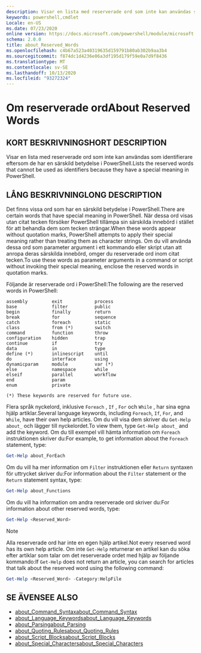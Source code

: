 ```yaml
---
description: Visar en lista med reserverade ord som inte kan användas som identifierare eftersom de har en särskild betydelse i PowerShell.
keywords: powershell,cmdlet
Locale: en-US
ms.date: 07/23/2020
online version: https://docs.microsoft.com/powershell/module/microsoft.powershell.core/about/about_reserved_words?view=powershell-7&WT.mc_id=ps-gethelp
schema: 2.0.0
title: about_Reserved_Words
ms.openlocfilehash: c4b67a523a40319635d159791b80ab302b9aa3b4
ms.sourcegitcommit: f874dc1d4236e06a3df195d179f59e0a7d9f8436
ms.translationtype: MT
ms.contentlocale: sv-SE
ms.lasthandoff: 10/13/2020
ms.locfileid: "93272324"
---
```

# <a name="about-reserved-words"></a><span data-ttu-id="9cff8-104">Om reserverade ord</span><span class="sxs-lookup"><span data-stu-id="9cff8-104">About Reserved Words</span></span>

## <a name="short-description"></a><span data-ttu-id="9cff8-105">KORT BESKRIVNING</span><span class="sxs-lookup"><span data-stu-id="9cff8-105">SHORT DESCRIPTION</span></span>
<span data-ttu-id="9cff8-106">Visar en lista med reserverade ord som inte kan användas som identifierare eftersom de har en särskild betydelse i PowerShell.</span><span class="sxs-lookup"><span data-stu-id="9cff8-106">Lists the reserved words that cannot be used as identifiers because they have a special meaning in PowerShell.</span></span>

## <a name="long-description"></a><span data-ttu-id="9cff8-107">LÅNG BESKRIVNING</span><span class="sxs-lookup"><span data-stu-id="9cff8-107">LONG DESCRIPTION</span></span>

<span data-ttu-id="9cff8-108">Det finns vissa ord som har en särskild betydelse i PowerShell.</span><span class="sxs-lookup"><span data-stu-id="9cff8-108">There are certain words that have special meaning in PowerShell.</span></span> <span data-ttu-id="9cff8-109">När dessa ord visas utan citat tecken försöker PowerShell tillämpa sin särskilda innebörd i stället för att behandla dem som tecken strängar.</span><span class="sxs-lookup"><span data-stu-id="9cff8-109">When these words appear without quotation marks, PowerShell attempts to apply their special meaning rather than treating them as character strings.</span></span> <span data-ttu-id="9cff8-110">Om du vill använda dessa ord som parameter argument i ett kommando eller skript utan att anropa deras särskilda innebörd, omger du reserverade ord inom citat tecken.</span><span class="sxs-lookup"><span data-stu-id="9cff8-110">To use these words as parameter arguments in a command or script without invoking their special meaning, enclose the reserved words in quotation marks.</span></span>

<span data-ttu-id="9cff8-111">Följande är reserverade ord i PowerShell:</span><span class="sxs-lookup"><span data-stu-id="9cff8-111">The following are the reserved words in PowerShell:</span></span>

```
assembly         exit            process
base             filter          public
begin            finally         return
break            for             sequence
catch            foreach         static
class            from (*)        switch
command          function        throw
configuration    hidden          trap
continue         if              try
data             in              type
define (*)       inlinescript    until
do               interface       using
dynamicparam     module          var (*)
else             namespace       while
elseif           parallel        workflow
end              param
enum             private

(*) These keywords are reserved for future use.
```

<span data-ttu-id="9cff8-112">Flera språk nyckelord, inklusive `Foreach` , `If` , `For` och `While` , har sina egna hjälp artiklar.</span><span class="sxs-lookup"><span data-stu-id="9cff8-112">Several language keywords, including `Foreach`, `If`, `For`, and `While`, have their own help articles.</span></span> <span data-ttu-id="9cff8-113">Om du vill visa dem skriver du `Get-Help about_` och lägger till nyckelordet.</span><span class="sxs-lookup"><span data-stu-id="9cff8-113">To view them, type `Get-Help about_` and add the keyword.</span></span> <span data-ttu-id="9cff8-114">Om du till exempel vill hämta information om `Foreach` instruktionen skriver du:</span><span class="sxs-lookup"><span data-stu-id="9cff8-114">For example, to get information about the `Foreach` statement, type:</span></span>

```powershell
Get-Help about_ForEach
```

<span data-ttu-id="9cff8-115">Om du vill ha mer information om `Filter` instruktionen eller `Return` syntaxen för uttrycket skriver du:</span><span class="sxs-lookup"><span data-stu-id="9cff8-115">For information about the `Filter` statement or the `Return` statement syntax, type:</span></span>

```powershell
Get-Help about_Functions
```

<span data-ttu-id="9cff8-116">Om du vill ha information om andra reserverade ord skriver du:</span><span class="sxs-lookup"><span data-stu-id="9cff8-116">For information about other reserved words, type:</span></span>

```powershell
Get-Help <Reserved_Word>
```

> [!NOTE]
> <span data-ttu-id="9cff8-117">Alla reserverade ord har inte en egen hjälp artikel.</span><span class="sxs-lookup"><span data-stu-id="9cff8-117">Not every reserved word has its own help article.</span></span> <span data-ttu-id="9cff8-118">Om inte `Get-Help` returnerar en artikel kan du söka efter artiklar som talar om det reserverade ordet med hjälp av följande kommando:</span><span class="sxs-lookup"><span data-stu-id="9cff8-118">If `Get-Help` does not return an article, you can search for articles that talk about the reserved word using the following command:</span></span>
>
> ```powershell
> Get-Help <Reserved_Word> -Category:HelpFile
> ```

## <a name="see-also"></a><span data-ttu-id="9cff8-119">SE ÄVEN</span><span class="sxs-lookup"><span data-stu-id="9cff8-119">SEE ALSO</span></span>

- [<span data-ttu-id="9cff8-120">about_Command_Syntax</span><span class="sxs-lookup"><span data-stu-id="9cff8-120">about_Command_Syntax</span></span>](about_Command_Syntax.md)
- [<span data-ttu-id="9cff8-121">about_Language_Keywords</span><span class="sxs-lookup"><span data-stu-id="9cff8-121">about_Language_Keywords</span></span>](about_Language_Keywords.md)
- [<span data-ttu-id="9cff8-122">about_Parsing</span><span class="sxs-lookup"><span data-stu-id="9cff8-122">about_Parsing</span></span>](about_Parsing.md)
- [<span data-ttu-id="9cff8-123">about_Quoting_Rules</span><span class="sxs-lookup"><span data-stu-id="9cff8-123">about_Quoting_Rules</span></span>](about_Quoting_Rules.md)
- [<span data-ttu-id="9cff8-124">about_Script_Blocks</span><span class="sxs-lookup"><span data-stu-id="9cff8-124">about_Script_Blocks</span></span>](about_Script_Blocks.md)
- [<span data-ttu-id="9cff8-125">about_Special_Characters</span><span class="sxs-lookup"><span data-stu-id="9cff8-125">about_Special_Characters</span></span>](about_Special_Characters.md)
